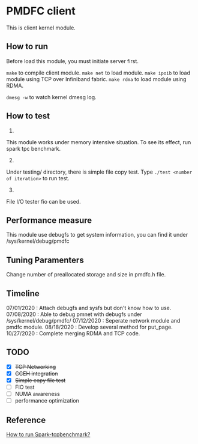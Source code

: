 # PMDFC client

This is client kernel module.

## How to run
Before load this module, you must initiate server first.

```make``` to compile client module.
```make net``` to load module.
```make ipoib``` to load module using TCP over Infiniband fabric.
```make rdma``` to load module using RDMA.

```dmesg -w``` to watch kernel dmesg log.

## How to test

1. 
This module works under memory intensive situation.
To see its effect, run spark tpc benchmark.

2.
Under testing/ directory, there is simple file copy test.
Type `./test <number of iteration>` to run test.

3.
File I/O tester fio can be used.

## Performance measure
This module use debugfs to get system information, you can find it under /sys/kernel/debug/pmdfc

## Tuning Paramenters
Change number of preallocated storage and size in pmdfc.h file.

## Timeline

07/01/2020 	: Attach debugfs and sysfs but don't know how to use.
07/08/2020 	: Able to debug pmnet with debugfs under /sys/kernel/debug/pmdfc/
07/12/2020 	: Seperate network module and pmdfc module.
08/18/2020 	: Develop several method for put_page.
10/27/2020 	: Complete merging RDMA and TCP code.

## TODO
 - [x] ~~TCP Networking~~
 - [x] ~~CCEH integration~~
 - [x] ~~Simple copy file test~~
 - [ ] FIO test
 - [ ] NUMA awareness
 - [ ] performance optimization

## Reference

[How to run Spark-tcpbenchmark?](https://medium.com/@siisee111/spark-benchmark-on-ubuntu-d01171506676)
